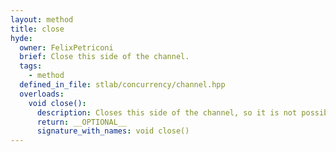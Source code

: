 ```yaml
---
layout: method
title: close
hyde:
  owner: FelixPetriconi
  brief: Close this side of the channel.
  tags:
    - method
  defined_in_file: stlab/concurrency/channel.hpp
  overloads:
    void close():
      description: Closes this side of the channel, so it is not possible to send new values into it. It does not destruct the channel; already sent values will be processed.
      return: __OPTIONAL__
      signature_with_names: void close()
---
```

